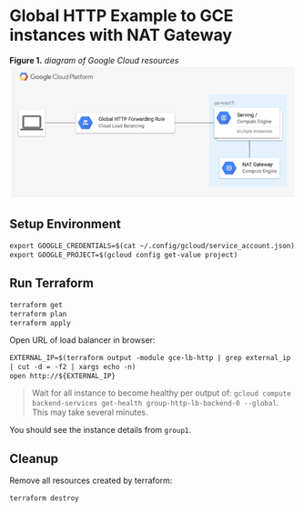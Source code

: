 # Global HTTP Example to GCE instances with NAT Gateway

**Figure 1.** *diagram of Google Cloud resources*
![architecture diagram](./lb_http_nat_gateway.png)

## Setup Environment

```
export GOOGLE_CREDENTIALS=$(cat ~/.config/gcloud/service_account.json)
export GOOGLE_PROJECT=$(gcloud config get-value project)
```

## Run Terraform

```
terraform get
terraform plan
terraform apply
```

Open URL of load balancer in browser:

```
EXTERNAL_IP=$(terraform output -module gce-lb-http | grep external_ip | cut -d = -f2 | xargs echo -n)
open http://${EXTERNAL_IP}
```

> Wait for all instance to become healthy per output of: `gcloud compute backend-services get-health group-http-lb-backend-0 --global`. This may take several minutes.

You should see the instance details from `group1`.

## Cleanup

Remove all resources created by terraform:

```
terraform destroy
```
